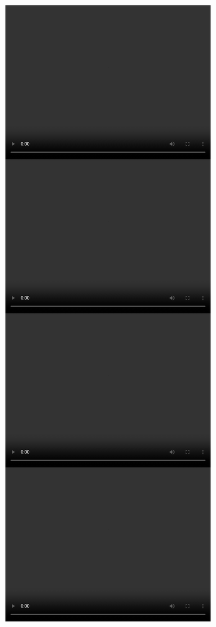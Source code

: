 <video controls width="640" height="480">
  <source src="https://raw.githubusercontent.com/piin-wiki/piin-wiki/main/Piin-cross-chain.mp4" type="video/mp4">
  Your browser does not support the video tag.
</video>

<video controls width="640" height="480">
  <source src="https://raw.githubusercontent.com/piin-wiki/piin-wiki/main/web-add-ray.mp4" type="video/mp4">
  Your browser does not support the video tag.
</video>

<video controls width="640" height="480">
  <source src="https://raw.githubusercontent.com/piin-wiki/piin-wiki/main/web-withdraw-add-ray.mp4" type="video/mp4">
  Your browser does not support the video tag.
</video>

<video controls width="640" height="480">
  <source src="https://raw.githubusercontent.com/piin-wiki/piin-wiki/main/phone-withdraw-add-ray.mp4" type="video/mp4">
  Your browser does not support the video tag.
</video>
